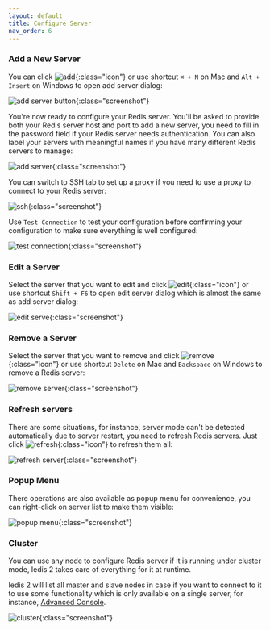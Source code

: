 ```yaml
---
layout: default
title: Configure Server
nav_order: 6
---
```


### Add a New Server
You can click ![add](/assets/images/configure-server/add2.png){:class="icon"} or use shortcut ```⌘ + N``` on Mac and ```Alt + Insert``` on Windows to open add server dialog:

![add server button](/assets/images/configure-server/add-server-button2.png){:class="screenshot"}

You're now ready to configure your Redis server. You'll be asked to provide both your Redis server host and port to add a new server,
you need to fill in the password field if your Redis server needs authentication. 
You can also label your servers with meaningful names if you have many different Redis servers to manage:

![add server](/assets/images/configure-server/add-server2.png){:class="screenshot"}

You can switch to SSH tab to set up a proxy if you need to use a proxy to connect to your Redis server:

![ssh](/assets/images/configure-server/ssh2.png){:class="screenshot"}

Use ```Test Connection``` to test your configuration before confirming your configuration to make sure everything is well configured:
 
![test connection](/assets/images/configure-server/test-connection2.png){:class="screenshot"}


### Edit a Server
Select the server that you want to edit and click ![edit](/assets/images/configure-server/edit2.png){:class="icon"} or use shortcut ```Shift + F6``` to open edit server dialog which is almost the same as add server dialog:

![edit serve](/assets/images/configure-server/edit-server2.png){:class="screenshot"}

### Remove a Server
Select the server that you want to remove and click ![remove](/assets/images/configure-server/remove2.png){:class="icon"} or use shortcut ```Delete``` on Mac and ```Backspace``` on Windows to remove a Redis server:

![remove server](/assets/images/configure-server/remove-server2.png){:class="screenshot"}

### Refresh servers
There are some situations, for instance, server mode can't be detected automatically due to server restart, you need to refresh Redis servers. Just click ![refresh](/assets/images/configure-server/refresh2.png){:class="icon"} to refresh them all:

![refresh server](/assets/images/configure-server/refresh-server2.png){:class="screenshot"}

### Popup Menu
There operations are also available as popup menu for convenience, you can right-click on server list to make them visible:

![popup menu](/assets/images/configure-server/popup-menu2.png){:class="screenshot"}

### Cluster
You can use any node to configure Redis server if it is running under cluster mode, Iedis 2 takes care of everything for it at runtime.

Iedis 2 will list all master and slave nodes in case if you want to connect to it to use some functionality which is only available on a single server, for instance, [Advanced Console](advanced-console).

![cluster](/assets/images/configure-server/cluster2.png){:class="screenshot"}